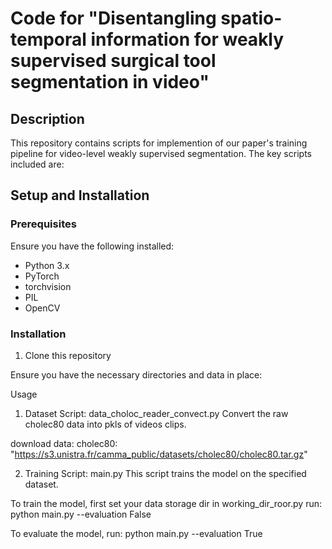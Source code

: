 # Code for "Disentangling spatio-temporal information for weakly supervised surgical tool segmentation in video"

## Description

This repository contains scripts for implemention of our paper's training pipeline for video-level weakly supervised segmentation. The key scripts included are:

 

## Setup and Installation

### Prerequisites

Ensure you have the following installed:
- Python 3.x
- PyTorch
- torchvision
- PIL
- OpenCV

### Installation

1. Clone this repository 
 
 Ensure you have the necessary directories and data in place:
 
Usage
1. Dataset Script: data_choloc_reader_convect.py
Convert the raw cholec80 data into pkls of videos clips.

download data:
cholec80: "https://s3.unistra.fr/camma_public/datasets/cholec80/cholec80.tar.gz"
 

2. Training Script: main.py
This script trains the  model on the specified dataset. 
 

To train the model, 
first set your data storage dir in working_dir_roor.py 
run:
python main.py --evaluation False


To evaluate the model, run:
python main.py --evaluation True

 
